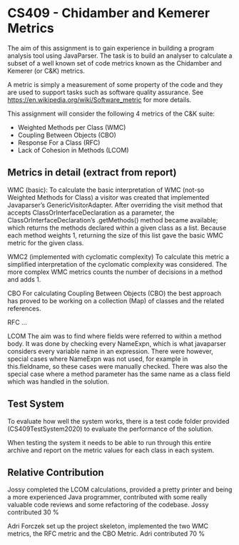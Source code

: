 # CS409 - Chidamber and Kemerer Metrics

The aim of this assignment is to gain experience in building a program analysis tool using JavaParser.
The task is to build an analyser to calculate a subset of a well known set of code metrics known as the Chidamber and Kemerer (or C&K) metrics.

A metric is simply a measurement of some property of the code and they are used to support tasks such as software quality assurance.
See https://en.wikipedia.org/wiki/Software_metric  for more details.

This assignment will consider the following 4 metrics of the C&K suite:

- Weighted Methods per Class (WMC)
- Coupling Between Objects (CBO)
- Response For a Class (RFC)
- Lack of Cohesion in Methods (LCOM)

Metrics in detail (extract from report)
---
WMC (basic):
To calculate the basic interpretation of WMC (not-so Weighted Methods for Class) a visitor was created that implemented Javaparser’s GenericVisitorAdapter. After overriding the visit method that accepts ClassOrInterfaceDeclaration as a parameter, the ClassOrInterfaceDeclaration’s .getMethods() method became available; which returns the methods declared within a given class as a list. Because each method weights 1, returning the size of this list gave the basic WMC metric for the given class.

WMC2 (implemented with cyclomatic complexity)
To calculate this metric a simplified interpretation of the cyclomatic complexity was considered. The more complex WMC metrics counts the number of decisions in a method and adds 1.

CBO
For calculating Coupling Between Objects (CBO) the best approach has proved to be working on a collection (Map) of classes and the related references.

RFC
...

LCOM
The aim was to find where fields were referred to within a method body. It was done by checking every NameExpn, which is what javaparser considers every variable name in an expression. There were however, special cases where NameExpn was not used, for example in this.fieldname, so these cases were manually checked. 
There was also the special case where a method parameter has the same name as a class field which was handled in the solution.

Test System
---
To evaluate how well the system works, there is a test code folder provided (CS409TestSystem2020) to evaluate the performance of the solution.

When testing the system it needs to be able to run through this entire archive and report on the metric values for each class in each system.

Relative Contribution
---

Jossy completed the LCOM calculations, provided a pretty printer and being a more experienced Java programmer, contributed with some really valuable code reviews and some refactoring of the codebase.
Jossy contributed 30 %

Adri Forczek set up the project skeleton, implemented the two WMC metrics, the RFC metric and the CBO Metric.
Adri contributed 70 %
